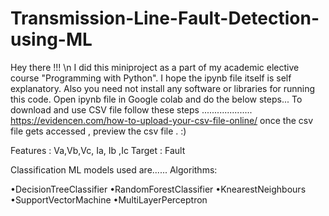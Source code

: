 # Transmission-Line-Fault-Detection-using-ML
Hey there !!! \n
I did this miniproject as a part of my academic elective course "Programming with Python".
I hope the ipynb file itself is self explanatory. Also you need not install any software or libraries for running this code. 
Open ipynb file in Google colab and do the below steps...
To download and use CSV file follow these steps ....................
https://evidencen.com/how-to-upload-your-csv-file-online/
once the csv file gets accessed , preview the csv file .
:)

Features : Va,Vb,Vc, Ia, Ib ,Ic
Target   : Fault 

Classification ML models used are......
Algorithms:

•DecisionTreeClassifier
•RandomForestClassifier
•KnearestNeighbours
•SupportVectorMachine
•MultiLayerPerceptron

